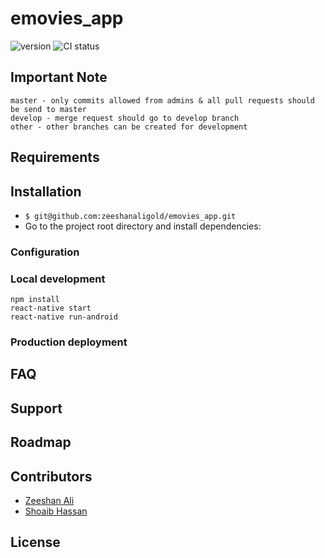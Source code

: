 # emovies_app

![version](https://img.shields.io/badge/version-1.0.0-blue.svg)
![CI status](https://img.shields.io/badge/build-passing-brightgreen.svg)

## Important Note

```
master - only commits allowed from admins & all pull requests should be send to master
develop - merge request should go to develop branch
other - other branches can be created for development
```

## Requirements


## Installation

- `$ git@github.com:zeeshanaligold/emovies_app.git`
- Go to the project root directory and install dependencies:

### Configuration


### Local development

```
npm install
react-native start
react-native run-android
```

### Production deployment


## FAQ

## Support

## Roadmap

## Contributors

- [Zeeshan Ali](https://gitlab.com/zeeshanaligold)
- [Shoaib Hassan](https://github.com/shoaibhassan)

## License
